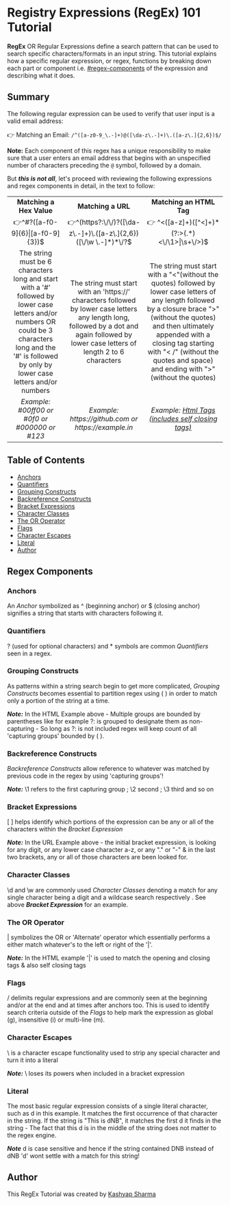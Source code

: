 # Registry Expressions (RegEx) 101 Tutorial

**RegEx** OR Regular Expressions define a search pattern that can be used to search specific characters/formats in an input string. This tutorial explains how a specific regular expression, or regex, functions by breaking down each part or component i.e. [#regex-components](https://github.com/DionneNoellaBarretto/16-Regex_Tutorial_Gist/blob/main/gist-template.md#regex-components) of the expression and describing what it does.

## Summary

The following regular expression can be used to verify that user input is a valid email address:

👉 Matching an Email: `/^([a-z0-9_\.-]+)@([\da-z\.-]+)\.([a-z\.]{2,6})$/`

**Note:** Each component of this regex has a unique responsibility to make sure that a user enters an email address that begins with an unspecified number of characters preceding the `@` symbol, followed by a domain.

But ***this is not all***, let's proceed with reviewing the following expressions and regex components in detail, in the text to follow:

<table width="100">
<tr>
<td align='center'> <strong>Matching a Hex Value </strong></td>
<td align='center'> <strong>Matching a URL</strong> </td>
<td align='center'> <strong>Matching an HTML Tag</strong></td>
</tr>
<tr>
<td align='center' > 👉^#?([a-f0-9]{6}|[a-f0-9]{3})$ </td>
<td align='center'> 👉^(https?:\/\/)?([\da-z\.-]+)\.([a-z\.]{2,6})([\/\w \.-]*)*\/?$</td>
<td align='center'> 👉 ^<([a-z]+)([^<]+)*(?:>(.*)<\/\1>|\s+\/>)$</td>
</tr>
<tr>
<td align='center'> The string must be 6 characters long and start with a '#' followed by lower case letters and/or numbers OR could be 3 characters long and the '#' is followed by only by lower case letters and/or numbers </td>
<td align='center'> The string must start with an 'https://' characters followed by lower case letters any length long, followed by a dot and again followed by lower case letters of length 2 to 6 characters </td>
<td align='center'> The string must start with a "<"(without the quotes) followed by lower case letters of any length followed by a closure brace ">" (without the quotes) and then ultimately appended with a closing tag starting with "< /" (without the quotes and space) and ending with ">" (without the quotes) </td>
</tr>
<tr>
<td align='center'> <em>Example: #00ff00 or #0f0 or #000000 or #123 </em></td>
<td align='center'> <em>Example: https://github.com or https://example.in </em></td>
<td align='center'> <em>Example: <a href="https://www.w3schools.com/TAGS/default.ASP" target="_blank"> Html Tags (includes self closing tags)</a> </em></td>
</tr>
</table>


## Table of Contents

- [Anchors](#anchors)
- [Quantifiers](#quantifiers)
- [Grouping Constructs](#grouping-constructs)
- [Backreference Constructs](#backreference-constructs)
- [Bracket Expressions](#bracket-expressions)
- [Character Classes](#character-classes)
- [The OR Operator](#the-or-operator)
- [Flags](#flags)
- [Character Escapes](#character-escapes)
- [Literal](#literal)
- [Author](#author)

## Regex Components

### Anchors
An *Anchor* symbolized as ^ (beginning anchor) or $ (closing anchor) signifies a string that starts with characters following it.

### Quantifiers
? (used for optional characters) and * symbols are common *Quantifiers* seen in a regex. 

### Grouping Constructs
As patterns within a string search begin to get more complicated, *Grouping Constructs* becomes essential to partition regex using ( ) in order to match only a portion of the string at a time.

***Note:*** In the HTML Example above - Multiple groups are bounded by parentheses like for example ?: is grouped to designate them as non-capturing - So long as ?: is not included regex will keep count of all 'capturing groups' bounded by ( ).

### Backreference Constructs
*Backreference Constructs* allow reference to whatever was matched by previous code in the regex by using 'capturing groups'! 

***Note:*** \1 refers to the first capturing group ; \2 second ; \3 third and so on

### Bracket Expressions
[ ] helps identify which portions of the expression can be any or all of the characters within the *Bracket Expression* 

***Note:*** In the URL Example above - the initial bracket expression, is looking for any digit, or any lower case character a-z, or any "." or "-" & in the last two brackets, any or all of those characters are been looked for.

### Character Classes
\d and \w are commonly used *Character Classes* denoting a match for any single character being a digit and a wildcase search respectively . See above ***Bracket Expression*** for an example.

### The OR Operator
| symbolizes the OR or 'Alternate' operator which essentially performs a either match whatever's to the left or right of the '|'. 

***Note:*** In the HTML example '|' is used to match the opening and closing tags & also self closing tags

### Flags
/ delimits regular expressions and are commonly seen at the beginning and/or at the end and at times after anchors too. This is used to identify search criteria outside of the *Flags* to help mark the expression as global (g), insensitive (i) or multi-line (m).

### Character Escapes
\ is a character escape functionality used to strip any special character and turn it into a literal

***Note:***  \ loses its powers when included in a bracket expression


### Literal
The most basic regular expression consists of a single literal character, such as d in this example. It matches the first occurrence of that character in the string. If the string is "This is dNB", it matches the first d it finds in the string - The fact that this d is in the middle of the string does not matter to the regex engine.

***Note*** d is case sensitive and hence if the string contained DNB instead of dNB 'd' wont settle with a match for this string!


## Author
This RegEx Tutorial was created by <a href="https://github.com/cakspri">Kashyap Sharma</a>
